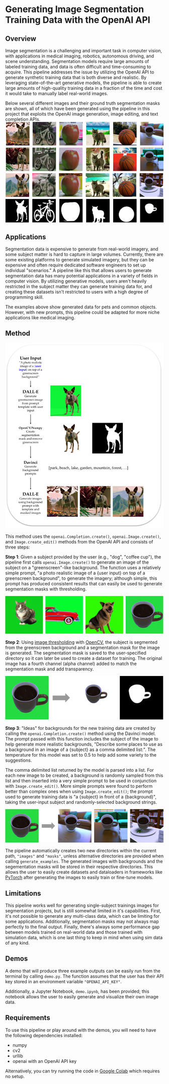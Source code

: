 # Generating Image Segmentation Training Data with the OpenAI API

## Overview

Image segmentation is a challenging and important task in computer vision, with applications in medical imaging, robotics, autonomous driving, and scene understanding. Segmentation models require large amounts of labeled training data, and data is often difficult and time-consuming to acquire. This pipeline addresses the issue by utilizing the OpenAI API to generate synthetic training data that is both diverse and realistic. By leveraging state-of-the-art generative models, the pipeline is able to create large amounts of high-quality training data in a fraction of the time and cost it would take to manually label real-world images. 

Below several different images and their ground truth segmentation masks are shown, all of which have been generated using the pipeline in this project that exploits the OpenAI image generation, image editing, and text completion APIs.
![Examples of training data generated.](vis/training_examples.png)

## Applications

Segmentation data is expensive to generate from real-world imagery, and some subject matter is hard to capture in large volumes. Currently, there are some existing platforms to generate simulated imagery, but they can be expensive and often require dedicated software engineers to set up individual "scenarios." A pipeline like this that allows users to generate segmentation data has many potential applications in a variety of fields in computer vision. By utilizing generative models, users aren't heavily restricted in the subject matter they can generate training data for, and creating these datasets isn't restricted to users with a high degree of programming skill. 

The examples above show generated data for pets and common objects. However, with new prompts, this pipeline could be adapted for more niche applications like medical imaging. 

## Method  

![Method overview](vis/workflow_diagram.png)

This method uses the `openai.Completion.create()`, `openai.Image.create()`, and `Image.create_edit()` methods from the OpenAI API and consists of three steps:

**Step 1**: Given a subject provided by the user (e.g., "dog", "coffee cup"), the pipeline first calls `openai.Image.create()` to generate an image of the subject on a "greenscreen"-like background. The function uses a relatively simple prompt, "a photo realistic image of a {user input} on top of a greenscreen background", to generate the imagery; although simple, this prompt has produced consistent results that can easily be used to generate segmentation masks with thresholding.

![Example "greenscreen" images.](vis/greenscreen_outputs.png)

**Step 2**: Using [image thresholding](https://en.wikipedia.org/wiki/Thresholding_(image_processing)) with [OpenCV](https://docs.opencv.org/4.x/d7/d4d/tutorial_py_thresholding.html), the subject is segmented from the greenscreen background and a segmentation mask for the image is generated. The segmentation mask is saved to the user-specified directory so it can later be used to create a dataset for training. The original image has a fourth channel (alpha channel) added to match the segmentation mask and add transparency. 

![Example output of masking step.](vis/masking_example.png)

**Step 3**: "Ideas" for backgrounds for the new training data are created by calling the `openai.Completion.create()` method using the Davinci model. The prompt passed with this function includes the subject of the image to help generate more realistic backgrounds, "Describe some places to use as a background in an image of a {subject} as a comma delimited list:". The temperature for this model was set to 0.5 to help add some variety to the suggestions.

The comma delimited list returned by the model is parsed into a list. For each new image to be created, a background is randomly sampled from this list and then inserted into a very simple prompt to be used in conjunction with `Image.create_edit()`. More simple prompts were found to perform better than complex ones when using `Image.create_edit()`; the prompt used to generate training data is "a {subject} in front of a {background}", taking the user-input subject and randomly-selected background strings. 

![Example of outputs with different backgrounds.](vis/final_outputs.png)

The pipeline automatically creates two new directories within the current path, `"images"` and `"masks"`, unless alternative directories are provided when calling `generate_examples`. The generated images with backgrounds and the segementation masks will be stored in their respective directories. This allows the user to easily create datasets and dataloaders in frameworks like [PyTorch](https://pytorch.org/tutorials/beginner/data_loading_tutorial.html) after generating the images to easily train or fine-tune models. 


## Limitations

This pipeline works well for generating single-subject trainings images for segmentation projects, but is still somewhat limited in it's capabilities. First, it's not possible to generate any multi-class data, which can be limiting for some applications. Additionally, segmentation masks may not always map perfectly to the final output. Finally, there's always some performance gap between models trained on real-world data and those trained with simulation data, which is one last thing to keep in mind when using sim data of any kind.


## Demos

A demo that will produce three example outputs can be easily run from the terminal by calling `demo.py`. The function assumes that the user has their API key stored in an environment variable `"OPENAI_API_KEY"`. 

Additionally, a Jupyter Notebook, `demo.ipynb`, has been provided; this notebook allows the user to easily generate and visualize their own image data. 

## Requirements

To use this pipeline or play around with the demos, you will need to have the following dependencies installed:

* numpy
* cv2
* urllib
* openai with an OpenAI API key

Alternatively, you can try running the code in [Google Colab](https://colab.research.google.com/drive/1VWpLdrOYZ3AWUG8DveKJr6A3NNnMwW8D?usp=sharing) which requires no setup.
